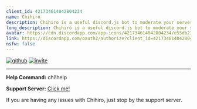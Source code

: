 ```yaml
---
client_id: 421734614042804234
name: Chihiro
description: Chihiro is a useful discord.js bot to moderate your server!
long_description: Chihiro is a useful discord.js bot to moderate your server with a variety of moderation and fun commands!
avatar: https://cdn.discordapp.com/app-icons/421734614042804234/e55db2360898782429c282bf5cc05a35.png
link: https://discordapp.com/oauth2/authorize?client_id=421734614042804234&permissions=262152&scope=bot
nsfw: false
---
```


[![github](https://i.imgur.com/RvF79vd.png)](https://github.com/snarkyllama/chihiro)
[![invite](https://oof.is-my-life.style/cmxFT89a.png)](https://discordapp.com/oauth2/authorize?client_id=421734614042804234&permissions=262152&scope=bot)  
  
------------------------------------------------------------------
 
**Help Command:** chi!help  
  
**Support Server:** [Click me!](https://discord.gg/qrAT4w3)  
  
If you are having any issues with Chihiro, just stop by the support server.
